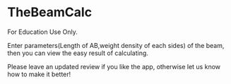 # TheBeamCalc

For Education Use Only.

Enter parameters(Length of AB,weight density of each sides) of the beam, then you can view the easy result of calculating.

Please leave an updated review if you like the app, otherwise let us know how to make it better!